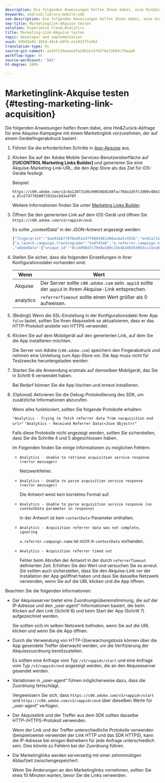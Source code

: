 ```yaml
---
description: Die folgenden Anweisungen helfen Ihnen dabei, eine Hin&Zurück-Abfrage für eine Akquise-Kampagne mit einem Marketing-Link vorzunehmen, der auf einem Gerätefingerabdruck basiert.
keywords: android;library;mobile;sdk
seo-description: Die folgenden Anweisungen helfen Ihnen dabei, eine Hin&Zurück-Abfrage für eine Akquise-Kampagne mit einem Marketinglink vorzunehmen, der auf einem Gerätefingerabdruck basiert.
seo-title: Marketinglink-Akquise testen
solution: Experience Cloud,Analytics
title: Marketing-Link-Akquise testen
topic: Developer and implementation
uuid: 69503e01-182d-44c6-b0fb-e1c012ffa3bd
translation-type: ht
source-git-commit: ae16f224eeaeefa29b2e1479270a72694c79aaa0
workflow-type: ht
source-wordcount: '562'
ht-degree: 100%

---
```



# Marketinglink-Akquise testen {#testing-marketing-link-acquisition}

Die folgenden Anweisungen helfen Ihnen dabei, eine Hin&amp;Zurück-Abfrage für eine Akquise-Kampagne mit einem Marketinglink vorzunehmen, der auf einem Gerätefingerabdruck basiert.

1. Führen Sie die erforderlichen Schritte in [App-Akquise](/help/ios/acquisition-main/acquisition.md) aus.
1. Klicken Sie auf der Adobe Mobile Services-Benutzeroberfläche auf **[!UICONTROL Marketing Links Builder]** und generieren Sie eine Akquise-Marketing-Link-URL, die den App Store als das Ziel für iOS-Geräte festlegt.

   Beispiel:

   ```
   https://c00.adobe.com/v3/da120731d6c09658b82d8fac78da1d5fc2d09c48e21b3a55f9e2d7344e08425d/start?a_dl=57477650072932ec6d3a470f
   ```

   Weitere Informationen finden Sie unter [Marketing Links Builder](/help/using/acquisition-main/c-marketing-links-builder/c-marketing-links-builder.md).


1. Öffnen Sie den generierten Link auf dem iOS-Gerät und öffnen Sie `https://c00.adobe.com/v3/<appid>/end`.

   Es sollte „contextData“ in der JSON-Antwort angezeigt werden:

   ```js
   {"fingerprint":"bae91bb778f0ad52e37f0892961d06ac6a5c935b","endCallbacks":["***"],"timestamp":1464301217,"appguid":"da120731d6c09658b82d8fac78da1d5fc2d09c48e21b3a55f9e2d7344e08425d","contextData":
   {"a.launch.campaign.trackingcode":"twdf4546","a.referrer.campaign.name":"iOS Demo","a.referrer.campaign.trackingcode":"twdf4546"}
   ,"adobeData":{"unique_id":"8c14098d7c79e8a180c15e4b2403549d3cc21ea8","deeplinkid":"57477650072932ec6d3a470f"}}
   ```

1. Stellen Sie sicher, dass die folgenden Einstellungen in Ihrer Konfigurationsdatei vorhanden sind:

   | Wenn | Wert |
   |--- |--- |
   | Akquise | Der Server sollte `c00.adobe.com` sein. `appid` sollte der *`appid`* in Ihrem Akquise-Link entsprechen. |
   | analytics | `referrerTimeout` sollte einen Wert größer als 0 aufweisen. |

1. (Bedingt) Wenn die SSL-Einstellung in der Konfigurationsdatei Ihrer App `false` lautet, sollten Sie Ihren Akquiselink so aktualisieren, dass er das HTTP-Protokoll anstelle von HTTPS verwendet.
1. Klicken Sie auf dem Mobilgerät auf den generierten Link, auf dem Sie die App installieren möchten.

   Die Server von Adobe (`c00.adobe.com`) speichern den Fingerabdruck und nehmen eine Umleitung zum App-Store vor. Die App muss nicht für Testzwecke heruntergeladen werden.
1. Starten Sie die Anwendung erstmals auf demselben Mobilgerät, das Sie in Schritt 6 verwendet haben.

   Bei Bedarf können Sie die App löschen und erneut installieren.
1. (Optional) Aktivieren Sie die Debug-Protokollierung des SDK, um zusätzliche Informationen abzurufen.

   Wenn alles funktioniert, sollten Sie folgende Protokolle erhalten:

   `"Analytics - Trying to fetch referrer data from <acquisition end url>"`
   `"Analytics - Received Referrer Data(<Json Object>)"`

   Falls diese Protokolle nicht angezeigt werden, sollten Sie sicherstellen, dass Sie die Schritte 4 und 5 abgeschlossen haben.

   Im Folgenden finden Sie einige Informationen zu möglichen Fehlern:

   * `Analytics - Unable to retrieve acquisition service response (<error message>)`

      Netzwerkfehler.

   * `Analytics - Unable to parse acquisition service response (<error message>)`

      Die Antwort weist kein korrektes Format auf.

   * `Analytics - Unable to parse acquisition service response (no contextData parameter in response)`

      In der Antwort ist kein `contextData`-Parameter enthalten.

   * `Analytics - Acquisition referrer data was not complete, ignoring`

      `a.referrer.campaign.name` ist nicht in `contextData` vorhanden.

   * `Analytics - Acquisition referrer timed out`

      Fehler beim Abrufen der Antwort in der durch `referrerTimeout` definierten Zeit. Erhöhen Sie den Wert und versuchen Sie es erneut. Sie sollten auch sicherstellen, dass Sie den Akquise-Link vor der Installation der App geöffnet haben und dass Sie dasselbe Netzwerk verwenden, wenn Sie auf die URL klicken und die App öffnen.

Beachten Sie die folgenden Informationen:

* Der Akquiseserver bietet eine Zuordnungsübereinstimmung, die auf der IP-Adresse und den „user-agent“-Informationen basiert, die beim Klicken auf den Link (Schritt 6) und beim Start der App (Schritt 7) aufgezeichnet werden.

   Sie sollten sich im selben Netzwerk befinden, wenn Sie auf die URL klicken und wenn Sie die App öffnen.

* Durch die Verwendung von HTTP-Überwachungstools können über die App gesendete Treffer überwacht werden, um die Verifizierung der Akquisezuordnung bereitzustellen.

   Es sollten eine Anfrage vom Typ `/v3/<appid>/start` und eine Anfrage vom Typ `/v3/<appid>/end` angezeigt werden, die an den Akquiseserver gesendet werden.

* Variationen in „user-agent“ führen möglicherweise dazu, dass die Zuordnung fehlschlägt.

   Vergewissern Sie sich, dass `https://c00.adobe.com/v3/<appid>/start` und `https://c00.adobe.com/v3/<appid>/end` über dieselben Werte für „user-agent“ verfügen.

* Der Akquiselink und der Treffer aus dem SDK sollten dasselbe HTTP-/HTTPS-Protokoll verwenden.

   Wenn der Link und der Treffer unterschiedliche Protokolle verwenden (beispielsweise verwendet der Link HTTP und das SDK HTTPS), kann die IP-Adresse bei einigen Betreibern für jede Anfrage unterschiedlich sein. Dies könnte zu Fehlern bei der Zuordnung führen.

* Die Marketinglinks werden serverseitig mit einer zehnminütigen Ablaufzeit zwischengespeichert.

   Wenn Sie Änderungen an den Marketinglinks vornehmen, sollten Sie etwa 10 Minuten warten, bevor Sie die Links verwenden.